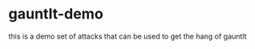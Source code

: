 gauntlt-demo
============

this is a demo set of attacks that can be used to get the hang of gauntlt
